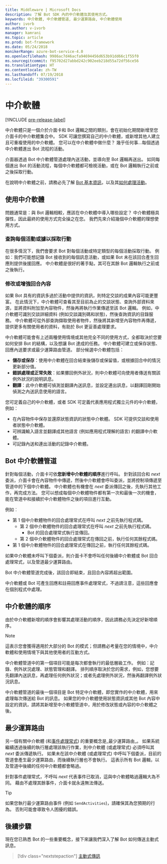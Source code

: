 ```yaml
---
title: Middleware | Microsoft Docs
description: 了解 Bot SDK 內的中介軟體及其使用方式。
keywords: 中介軟體, 中介軟體管道, 最少運算路由, 中介軟體使用
author: ivorb
ms.author: v-ivorb
manager: kamrani
ms.topic: article
ms.prod: bot-framework
ms.date: 05/24/2018
monikerRange: azure-bot-service-4.0
ms.openlocfilehash: 9986ac7d46acfa94694456d653b91dd66c1f55f0
ms.sourcegitcommit: f95702d27abbd242c902eeb218d55a72df56ce56
ms.translationtype: HT
ms.contentlocale: zh-TW
ms.lasthandoff: 07/19/2018
ms.locfileid: "39300591"
---
```

# <a name="middleware"></a>中介軟體

[!INCLUDE [pre-release-label](~/includes/pre-release-label.md)]

中介軟體只是一個介於介面卡和 Bot 邏輯之間的類別，會在初始化期間新增至您介面卡的中介軟體集合中。 SDK 可讓您撰寫自己的中介軟體，或新增其他人建立且可重複使用的中介軟體。 您可以在中介軟體中做什麼？ 幾乎任何事...每個透過中介軟體進出 Bot 流程的活動。

介面器透過 Bot 中介軟體管道處理內送活動，並導向至 Bot 邏輯再送出。 如同每個進出 Bot 的活動流程，每個中介軟體都可檢視活動，或在 Bot 邏輯執行之前或之後採取行動。

在說明中介軟體之前，請務必先了解 [Bot 基本資訊](~/v4sdk/bot-builder-basics.md)，以及其[如何處理活動](~/v4sdk/bot-builder-concept-activity-processing.md)。

## <a name="uses-for-middleware"></a>使用中介軟體

問題通常是：與 Bot 邏輯相較，應該在中介軟體中導入哪些設定？ 中介軟體極具彈性，因此最終的使用方式完全操之在您。 我們先來介紹幾個中介軟體的理想使用方式。

### <a name="looking-at-or-acting-on-every-activity"></a>查詢每個活動或據以採取行動

在很多情況下，我們會要求 Bot 對每個活動或特定類型的每個活動採取行動。 例如：我們可能想記錄 Bot 接收到的每個訊息活動，或如果 Bot 未在該回合產生回應則提供後援回應。 中介軟體是很好的著手點，其可在其餘 Bot 邏輯執行之前或之後執行。

### <a name="modifying-or-enhancing-the-turn-context"></a>修改或增強回合內容

如果 Bot 具有的資訊多過於活動中提供的資訊，則特定交談的成果內容可能更豐富。 在此情況下，中介軟體可查看其至目前為止的交談狀態、查詢外部資料來源，並將資料附加至內容物件，然後再將執行作業傳遞至該 Bot 邏輯。
例如，中介軟體可識別交談詳細資料 (例如交談識別碼和狀態)，然後查詢資訊的目錄服務。 中介軟體可從外部查詢擷取使用者物件，然後將其新增至內容物件再傳遞，提供更多有關使用者的資料，有助於 Bot 更妥善處理要求。

中介軟體可能會有上述兩種使用情境或其他完全不同的使用方式，全都取決於您要如何安排 Bot 的結構，以及想讓 Bot 達成的任務。
中介軟體可建立或保存狀態、回應內送要求或最少運算路由管道。
部分候選中介軟體包括：

- **儲存或保存**：使用中介軟體在回合結束後儲存或保留值，或根據回合中的情況更新部分值。
- **錯誤處理或正常失敗**：如果擲回例外狀況，則中介軟體可向使用者傳送有關該例外狀況的說明訊息。
- **翻譯**：此中介軟體可偵測並翻譯內送訊息，並設定連出訊息，以翻譯回剛開始偵測之內送訊息使用的語言。

您可定義自己的中介軟體，或者 SDK 可定義代表應用程式獨立元件的中介軟體，例如：

- 在內容物件中保存並還原狀態資訊的狀態中介軟體。 SDK 可提供交談和使用者狀態中介軟體。
- 可辨識輸入語言並翻譯成其他語言 (例如應用程式理解的語言) 的翻譯中介軟體。
- 可記錄內送和連出活動的記錄中介軟體。

## <a name="the-bot-middleware-pipeline"></a>Bot 中介軟體管道

針對每個活動，介面卡可依**您新增中介軟體的順序**進行呼叫。 針對該回合和 _next_ 委派，介面卡會在內容物件中傳遞，然後中介軟體會呼叫委派，並將控制項傳遞至管道中的下個中介軟體。 中介軟體也有機會在 _next_ 委派傳回之後，先執行其他工作，再完成方法。 您可以想成每個中介軟體物件都有第一次和最後一次的機會，能在管道中和接續於中介軟體物件之後的項目進行互動。

例如︰

- 第 1 個中介軟體物件的回合處理常式在呼叫 _next_ 之前先執行程式碼。
  - 第 2 個中介軟體物件的回合處理常式在呼叫 _next_ 之前先執行程式碼。
    - Bot 的回合處理常式執行並傳回。
  - 第 2 個中介軟體物件的回合處理常式在傳回之前，執行任何其餘程式碼。
- 第 1 個中介軟體物件的回合處理常式在傳回之前，執行任何其餘程式碼。

如果中介軟體未呼叫下個委派，則介面卡不會呼叫任何後續中介軟體或 Bot 回合處理常式，以及管道最少運算路由。

Bot 中介軟體管道完成後，該回合即結束，且回合內容將超出範圍。

中介軟體或 Bot 可產生回應和註冊回應事件處理常式，不過請注意，這些回應會在個別程式中處理。

## <a name="order-of-middleware"></a>中介軟體的順序

由於中介軟體新增的順序會影響其處理活動的順序，因此請務必先決定好新增順序。

> [!NOTE]
> 這表示您會獲得適用於大部分的 Bot 的模式；但請務必考量在您的情境中，中介軟體和使用情境下與其他使用者的互動方式。

中介軟體管道中的第一個項目可能是每次都會執行的最低層級工作。 例如：記錄、例外狀況處理、狀態管理和翻譯。 排列順序取決於您的需求，例如，您想要先翻譯內送訊息，再處理任何例外狀況；或者先處理例外狀況，然後再翻譯例外狀況訊息。

中介軟體管道的最後一個項目是 Bot 特定中介軟體，即您實作的中介軟體，用來處理每次傳送給 Bot 的訊息。 如果您的中介軟體使用狀態資訊或其他 Bot 內容中設定的資訊，請將其新增至中介軟體管道中，用於修改狀態或內容的中介軟體之後。

## <a name="short-circuiting"></a>最少運算路由

另一個有關中介軟體 (和[事件處理常式](~/v4sdk/bot-builder-concept-activity-processing.md#response-event-handlers)) 的重要概念是_最少運算路由_。 如果系統繼續透過後續的執行層處理該執行作業，則中介軟體 (或處理常式) 必須呼叫其 _next_ 委派傳遞執行。  如果未在該中介軟體 (或處理常式) 中呼叫下個委派，目前的管道會產生最少運算路由，而後續執行層也不會執行。 這表示所有 Bot 邏輯，以及管道中後續的任何中介軟體都會略過。

針對事件處理常式，不呼叫 _next_ 代表事件已取消，這與中介軟體略過邏輯大為不同。 藉由不處理其餘事件，介面卡就永遠無法傳送。

> [!TIP]
> 如果您執行最少運算路由事件 (例如 `SendActivities`)，請確保其為您預期的行為。 否則可能會導致令人困擾的錯誤。

## <a name="next-steps"></a>後續步驟

現在您已熟悉 Bot 的一些重要概念，接下來讓我們深入了解 Bot 如何傳送主動式訊息。

> [!div class="nextstepaction"]
> [主動式傳訊](~/v4sdk/bot-builder-proactive-messages.md)
